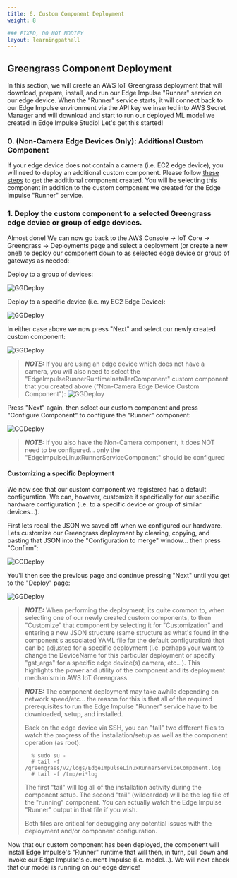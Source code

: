 ```yaml
---
title: 6. Custom Component Deployment
weight: 8

### FIXED, DO NOT MODIFY
layout: learningpathall
---
```


## Greengrass Component Deployment

In this section, we will create an AWS IoT Greengrass deployment that will download, prepare, install, and run our Edge Impulse "Runner" service on our edge device. When the  "Runner" service starts, it will connect back to our Edge Impulse environment via the API key we inserted into AWS Secret Manager and will download and start to run our deployed ML model we created in Edge Impulse Studio!  Let's get this started!

### 0. (Non-Camera Edge Devices Only): Additional Custom Component 

If your edge device does not contain a camera (i.e. EC2 edge device), you will need to deploy an additional custom component. Please follow [these steps](/learning-paths/embedded-and-microcontrollers/edge_impulse_greengrass/noncameracustomcomponent/) to get the additional component created. You will be selecting this component in addition to the custom component we created for the Edge Impulse "Runner" service. 

### 1. Deploy the custom component to a selected Greengrass edge device or group of edge devices. 

Almost done!  We can now go back to the AWS Console -> IoT Core -> Greengrass -> Deployments page and select a deployment (or create a new one!) to deploy our component down to as selected edge device or group of gateways as needed: 

Deploy to a group of devices:

![GGDeploy](./images/GG_Create_Deployment.png)

Deploy to a specific device (i.e. my EC2 Edge Device):

![GGDeploy](./images/GG_Create_Deployment_2.png)

In either case above we now press "Next" and select our newly created custom component:

![GGDeploy](./images/GG_Create_Deployment_3.png)

>**_NOTE:_**
>If you are using an edge device which does not have a camera, you will also need to select the "EdgeImpulseRunnerRuntimeInstallerComponent" custom component that you created above ("Non-Camera Edge Device Custom Component"):
>![GGDeploy](./images/GG_Create_Deployment_3a.png)

Press "Next" again, then select our custom component and press "Configure Component" to configure the "Runner" component:

![GGDeploy](./images/GG_Create_Deployment_4.png)

>**_NOTE:_**
>If you also have the Non-Camera component, it does NOT need to be configured... only the "EdgeImpulseLinuxRunnerServiceComponent" should be configured

#### Customizing a specific Deployment

We now see that our custom component we registered has a default configuration. We can, however, customize it specifically for our specific hardware configuration (i.e. to a specific device or group of similar devices...).  

First lets recall the JSON we saved off when we configured our hardware. Lets customize our Greengrass deployment by clearing, copying, and pasting that JSON into the "Configuration to merge" window... then press "Confirm":

![GGDeploy](./images/GG_Create_Deployment_5.png)

You'll then see the previous page and continue pressing "Next" until you get to the "Deploy" page:

![GGDeploy](./images/GG_Create_Deployment_6.png)

> **_NOTE:_**
>When performing the deployment, its quite common to, when selecting one of our newly created custom components, to then "Customize" that component by selecting it for "Customization" and entering a new JSON structure (same structure as what's found in the component's associated YAML file for the default configuration) that can be adjusted for a specific deployment (i.e. perhaps your want to change the DeviceName for this particular deployment or specify "gst_args" for a specific edge device(s) camera, etc...). This highlights the power and utility of the component and its deployment mechanism in AWS IoT Greengrass.


> **_NOTE:_**
> The component deployment may take awhile depending on network speed/etc... the reason for this is that all of the required prerequisites to run the Edge Impulse "Runner" service have to be downloaded, setup, and installed. 
> 
> Back on the edge device via SSH, you can "tail" two different files to watch the progress of the installation/setup as well as the component operation (as root):
> 
> 		% sudo su - 
> 		# tail -f /greengrass/v2/logs/EdgeImpulseLinuxRunnerServiceComponent.log
> 		# tail -f /tmp/ei*log
> 
> The first "tail" will log all of the installation activity during the component setup. The second "tail" (wildcarded) will be the log file of the "running" component. You can actually watch the Edge Impulse "Runner" output in that file if you wish. 
> 
> Both files are critical for debugging any potential issues with the deployment and/or component configuration. 

Now that our custom component has been deployed, the component will install Edge Impulse's "Runner" runtime that will then, in turn, pull down and invoke our Edge Impulse's current Impulse (i.e. model...). We will next check that our model is running on our edge device!